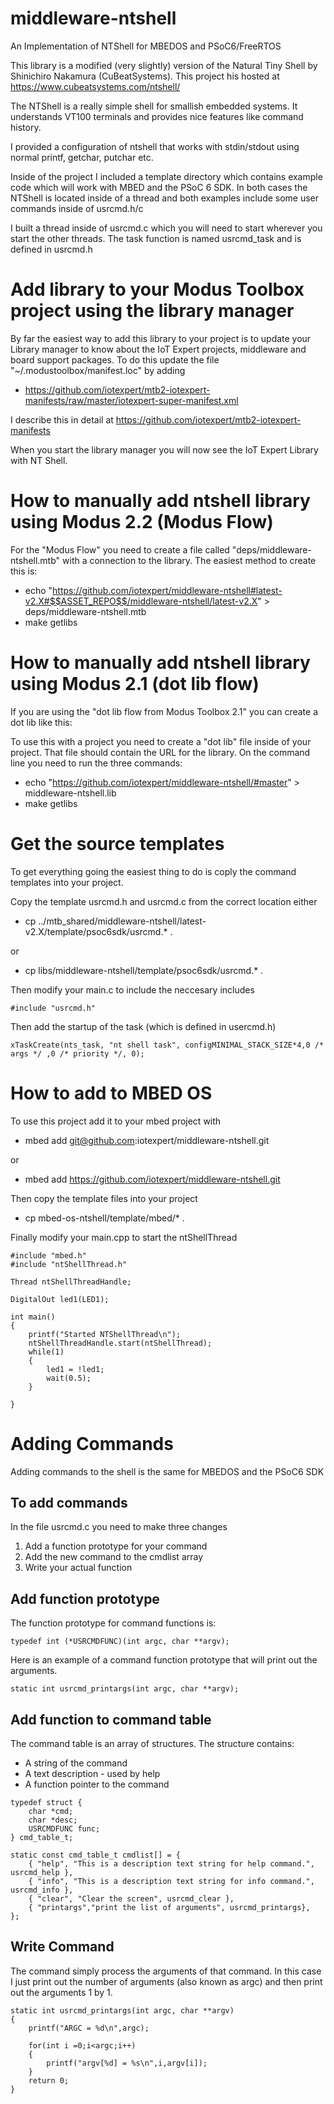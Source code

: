 # middleware-ntshell

An Implementation of NTShell for MBEDOS and PSoC6/FreeRTOS

This library is a modified (very slightly) version of the Natural Tiny Shell by Shinichiro Nakamura (CuBeatSystems).  This project his hosted at https://www.cubeatsystems.com/ntshell/

The NTShell is a really simple shell for smallish embedded systems.  It understands VT100 terminals and provides nice features like command history.

I provided a configuration of ntshell that works with stdin/stdout using normal printf, getchar, putchar etc.

Inside of the project I included a template directory which contains example code which will work with MBED and the PSoC 6 SDK.  In both cases the NTShell is located inside of a thread and both examples include some user commands inside of usrcmd.h/c

I built a thread inside of usrcmd.c which you will need to start wherever you start the other threads.  The task function is named usrcmd_task and is defined in usrcmd.h

# Add library to your Modus Toolbox project using the library manager
By far the easiest way to add this library to your project is to update your Library manager to know about the IoT Expert projects, middleware and board support packages.  To do this update the file "~/.modustoolbox/manifest.loc" by adding
* https://github.com/iotexpert/mtb2-iotexpert-manifests/raw/master/iotexpert-super-manifest.xml

I describe this in detail at
https://github.com/iotexpert/mtb2-iotexpert-manifests

When you start the library manager you will now see the IoT Expert Library with NT Shell.

# How to manually add ntshell library using Modus 2.2 (Modus Flow)
For the "Modus Flow" you need to create a file called "deps/middleware-ntshell.mtb" with a connection to the library.  The easiest method to create this is:
* echo "https://github.com/iotexpert/middleware-ntshell#latest-v2.X#$$ASSET_REPO$$/middleware-ntshell/latest-v2.X" > deps/middleware-ntshell.mtb
* make getlibs

# How to manually add ntshell library using Modus 2.1 (dot lib flow)
If you are using the "dot lib flow from Modus Toolbox 2.1" you can create a dot lib like this:

To use this with a project you need to create a "dot lib" file inside of your project.  That file should contain the URL for the library.  On the command line you need to run the three commands:
* echo "https://github.com/iotexpert/middleware-ntshell/#master" > middleware-ntshell.lib
* make getlibs

# Get the source templates
To get everything going the easiest thing to do is coply the command templates into your project.

Copy the template usrcmd.h and usrcmd.c from the correct location either

* cp ../mtb_shared/middleware-ntshell/latest-v2.X/template/psoc6sdk/usrcmd.* .

or

* cp libs/middleware-ntshell/template/psoc6sdk/usrcmd.* .

Then modify your main.c to include the neccesary includes

```
#include "usrcmd.h"
```

Then add the startup of the task (which is defined in usercmd.h)

```
xTaskCreate(nts_task, "nt shell task", configMINIMAL_STACK_SIZE*4,0 /* args */ ,0 /* priority */, 0);
```


# How to add to MBED OS

To use this project add it to your mbed project with
* mbed add git@github.com:iotexpert/middleware-ntshell.git

or

* mbed add https://github.com/iotexpert/middleware-ntshell.git

Then copy the template files into your project
* cp mbed-os-ntshell/template/mbed/* .

Finally modify your main.cpp to start the ntShellThread

```
#include "mbed.h"
#include "ntShellThread.h"

Thread ntShellThreadHandle;

DigitalOut led1(LED1);

int main()
{
    printf("Started NTShellThread\n");
    ntShellThreadHandle.start(ntShellThread);
    while(1)
    {
        led1 = !led1;
        wait(0.5);
    }

}
```
# Adding Commands
Adding commands to the shell is the same for MBEDOS and the PSoC6 SDK

## To add commands
In the file usrcmd.c you need to make three changes
1. Add a function prototype for your command
2. Add the new command to the cmdlist array
3. Write your actual function

## Add function prototype
The function prototype for command functions is:
```
typedef int (*USRCMDFUNC)(int argc, char **argv);
```
Here is an example of a command function prototype that will print out the arguments.
```
static int usrcmd_printargs(int argc, char **argv);
```
## Add function to command table
The command table is an array of structures.  The structure contains: 
* A string of the command
* A text description - used by help
* A function pointer to the command
```
typedef struct {
    char *cmd;
    char *desc;
    USRCMDFUNC func;
} cmd_table_t;

static const cmd_table_t cmdlist[] = {
    { "help", "This is a description text string for help command.", usrcmd_help },
    { "info", "This is a description text string for info command.", usrcmd_info },
    { "clear", "Clear the screen", usrcmd_clear },
    { "printargs","print the list of arguments", usrcmd_printargs},
};
```
## Write Command

The command simply process the arguments of that command.  In this case I just print out the number of arguments (also known as argc) and then print out the arguments 1 by 1.

```
static int usrcmd_printargs(int argc, char **argv)
{
    printf("ARGC = %d\n",argc);

    for(int i =0;i<argc;i++)
    {
        printf("argv[%d] = %s\n",i,argv[i]);
    }
    return 0;
}
```


